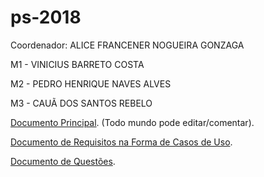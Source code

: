 # ps-2018
Coordenador: ALICE FRANCENER NOGUEIRA GONZAGA

M1 - VINICIUS BARRETO COSTA

M2 - PEDRO HENRIQUE NAVES ALVES

M3 - CAUÃ DOS SANTOS REBELO

[Documento Principal](https://goo.gl/LHVLb1). (Todo mundo pode editar/comentar).

[Documento de Requisitos na Forma de Casos de Uso](https://goo.gl/vqn85v).

[Documento de Questões](https://goo.gl/AKxs5M).
